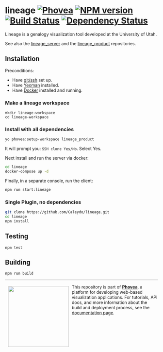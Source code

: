 lineage [![Phovea][phovea-image]][phovea-url] [![NPM version][npm-image]][npm-url] [![Build Status][travis-image]][travis-url] [![Dependency Status][daviddm-image]][daviddm-url]
=====================

Lineage is a genalogy visualization tool developed at the University of Utah. 

See also the [lineage_server](https://github.com/Caleydo/lineage_server) and the [lineage_product](https://github.com/Caleydo/lineage_product/) repositories.


## Installation

Preconditions:
 * Have [git/ssh](https://help.github.com/articles/signing-commits-with-gpg/) set up.
 * Have [Yeoman](http://yeoman.io/) installed.
 * Have [Docker](https://www.docker.com/) installed and running.

### Make a lineage workspace
```
mkdir lineage-workspace
cd lineage-workspace
```

### Install with all dependencies

```bash
yo phovea:setup-workspace lineage_product
```
It will prompt you: `SSH clone Yes/No`. Select Yes.

Next install and run the server via docker:
```bash
cd lineage
docker-compose up -d
```
Finally, in a separate console, run the client:
```bash
npm run start:lineage
```

### Single Plugin, no dependencies

```bash
git clone https://github.com/Caleydo/lineage.git
cd lineage
npm install
```

Testing
-------

```
npm test
```

Building
--------

```
npm run build
```



***

<a href="https://caleydo.org"><img src="http://caleydo.org/assets/images/logos/caleydo.svg" align="left" width="200px" hspace="10" vspace="6"></a>
This repository is part of **[Phovea](http://phovea.caleydo.org/)**, a platform for developing web-based visualization applications. For tutorials, API docs, and more information about the build and deployment process, see the [documentation page](http://phovea.caleydo.org).


[phovea-image]: https://img.shields.io/badge/Phovea-Application-1BA64E.svg
[phovea-url]: https://phovea.caleydo.org
[npm-image]: https://badge.fury.io/js/lineage.svg
[npm-url]: https://npmjs.org/package/lineage
[travis-image]: https://travis-ci.org/Caleydo/lineage.svg?branch=master
[travis-url]: https://travis-ci.org/Caleydo/lineage
[daviddm-image]: https://david-dm.org/Caleydo/lineage/status.svg
[daviddm-url]: https://david-dm.org/Caleydo/lineage
